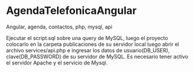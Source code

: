 # AgendaTelefonicaAngular
Angular, agenda, contactos, php, mysql, api

Ejecutar el script.sql sobre una query de MySQL, luego el proyecto colocarlo en la carpeta publicaciones de su servidor local
luego abrir el archivo services/api.php e ingresar los datos de usuario(DB_USER), clave(DB_PASSWORD) de su servidor de MySQL.
Es necesario tener activo el servidor Apache y el servicio de Mysql.
